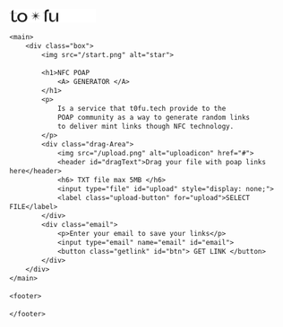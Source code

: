 <!DOCTYPE html>
<html lang="en">

<head>
    <meta charset="UTF-8">
    <meta http-equiv="X-UA-Compatible" content="IE=edge">
    <meta name="viewport" content="width=device-width, initial-scale=1.0">
    <title>NFC POAP</title>
    <link rel="stylesheet" type="text/css" href="style.css">
    <link rel="shortcut icon" href="/favicon.png" type="image/x-icon">
</head>

<body>
    <nav>
        <img src="img/logo.png" alt="Logo">
    </nav>

    <main>
        <div class="box">
            <img src="/start.png" alt="star">

            <h1>NFC POAP
                <A> GENERATOR </A>
            </h1>
            <p>
                Is a service that t0fu.tech provide to the
                POAP community as a way to generate random links
                to deliver mint links though NFC technology.
            </p>
            <div class="drag-Area">
                <img src="/upload.png" alt="uploadicon" href="#">
                <header id="dragText">Drag your file with poap links here</header>
                <h6> TXT file max 5MB </h6>
                <input type="file" id="upload" style="display: none;">
                <label class="upload-button" for="upload">SELECT FILE</label>
            </div>
            <div class="email">
                <p>Enter your email to save your links</p>
                <input type="email" name="email" id="email">
                <button class="getlink" id="btn"> GET LINK </button>
            </div>
        </div>
    </main>

    <footer>

    </footer>
</body>
<script src="script.js"></script>
</body>

</html>
